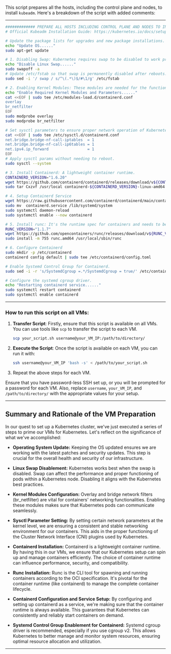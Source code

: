This script prepares all the hosts, including the control plane and nodes, to install `kubeadm`. Here's a breakdown of the script with added comments:

---

```bash
############# PREPARE ALL HOSTS INCLUDING CONTROL PLANE AND NODES TO INSTALL KUBEADM #############
# Official Kubeadm Installation Guide: https://kubernetes.io/docs/setup/production-environment/tools/kubeadm/install-kubeadm/

# Update the package lists for upgrades and new package installations.
echo "Update OS......"
sudo apt-get update

# 1. Disabling Swap: Kubernetes requires swap to be disabled to work properly.
echo "Disable Linux Swap......"
sudo swapoff -a
# Update /etc/fstab so that swap is permanently disabled after reboots.
sudo sed -i '/ swap / s/^\(.*\)$/#\1/g' /etc/fstab

# 2. Enabling Kernel Modules: These modules are needed for the functioning of container networking and CNI plugins.
echo "Enable Required Kernel Modules and Parameters......"
cat <<EOF | sudo tee /etc/modules-load.d/containerd.conf
overlay
br_netfilter
EOF
sudo modprobe overlay
sudo modprobe br_netfilter

# Set sysctl parameters to ensure proper network operation of Kubernetes. They persist across reboots.
cat <<EOF | sudo tee /etc/sysctl.d/containerd.conf
net.bridge.bridge-nf-call-iptables  = 1
net.bridge.bridge-nf-call-ip6tables = 1
net.ipv4.ip_forward                 = 1 
EOF
# Apply sysctl params without needing to reboot.
sudo sysctl --system

# 3. Install Containerd: A lightweight container runtime.
CONTAINERD_VERSION="1.6.20"
wget https://github.com/containerd/containerd/releases/download/v${CONTAINERD_VERSION}/containerd-${CONTAINERD_VERSION}-linux-amd64.tar.gz
sudo tar Cxzvf /usr/local containerd-${CONTAINERD_VERSION}-linux-amd64.tar.gz

# 4. Setup Containerd Service
wget https://raw.githubusercontent.com/containerd/containerd/main/containerd.service
sudo mv  containerd.service /lib/systemd/system
sudo systemctl daemon-reload
sudo systemctl enable --now containerd

# 5. Install runc: It's the runtime spec for containers and needs to be installed separately for containerd.
RUNC_VERSION="1.1.7"
wget https://github.com/opencontainers/runc/releases/download/v${RUNC_VERSION}/runc.amd64
sudo install -m 755 runc.amd64 /usr/local/sbin/runc

# 6. Configure Containerd
sudo mkdir -p /etc/containerd
containerd config default | sudo tee /etc/containerd/config.toml

# Enable Systemd Control Group for Containerd.
sudo sed -i -r 's/SystemdCgroup =.*/SystemdCgroup = true/' /etc/containerd/config.toml

# Configure the systemd cgroup driver.
echo "Restarting containerd service......"
sudo systemctl restart containerd
sudo systemctl enable containerd
```

---

### How to run this script on all VMs:

1. **Transfer Script**: Firstly, ensure that this script is available on all VMs. You can use tools like `scp` to transfer the script to each VM.

   ```bash
   scp your_script.sh username@your_VM_IP:/path/to/directory/
   ```

2. **Execute the Script**: Once the script is available on each VM, you can run it with:

   ```bash
   ssh username@your_VM_IP 'bash -s' < /path/to/your_script.sh
   ```

3. Repeat the above steps for each VM.

Ensure that you have password-less SSH set up, or you will be prompted for a password for each VM. Also, replace `username`, `your_VM_IP`, and `/path/to/directory/` with the appropriate values for your setup.


---

## Summary and Rationale of the VM Preparation

In our quest to set up a Kubernetes cluster, we've just executed a series of steps to prime our VMs for Kubernetes. Let's reflect on the significance of what we've accomplished:

- **Operating System Update:** Keeping the OS updated ensures we are working with the latest patches and security updates. This step is crucial for the overall health and security of our infrastructure.

- **Linux Swap Disablement:** Kubernetes works best when the swap is disabled. Swap can affect the performance and proper functioning of pods within a Kubernetes node. Disabling it aligns with the Kubernetes best practices.

- **Kernel Modules Configuration:** Overlay and bridge network filters (br_netfilter) are vital for containers' networking functionalities. Enabling these modules makes sure that Kubernetes pods can communicate seamlessly.

- **Sysctl Parameter Setting:** By setting certain network parameters at the kernel level, we are ensuring a consistent and stable networking environment for our containers. This aids in the proper functioning of the Cluster Network Interface (CNI) plugins used by Kubernetes.

- **Containerd Installation:** Containerd is a lightweight container runtime. By having this in our VMs, we ensure that our Kubernetes setup can spin up and manage containers efficiently. The choice of container runtime can influence performance, security, and compatibility.

- **Runc Installation:** Runc is the CLI tool for spawning and running containers according to the OCI specification. It's pivotal for the container runtime (like containerd) to manage the complete container lifecycle.

- **Containerd Configuration and Service Setup:** By configuring and setting up containerd as a service, we're making sure that the container runtime is always available. This guarantees that Kubernetes can consistently and reliably start containers on demand.

- **Systemd Control Group Enablement for Containerd:** Systemd cgroup driver is recommended, especially if you use cgroup v2. This allows Kubernetes to better manage and monitor system resources, ensuring optimal resource allocation and utilization.


---
